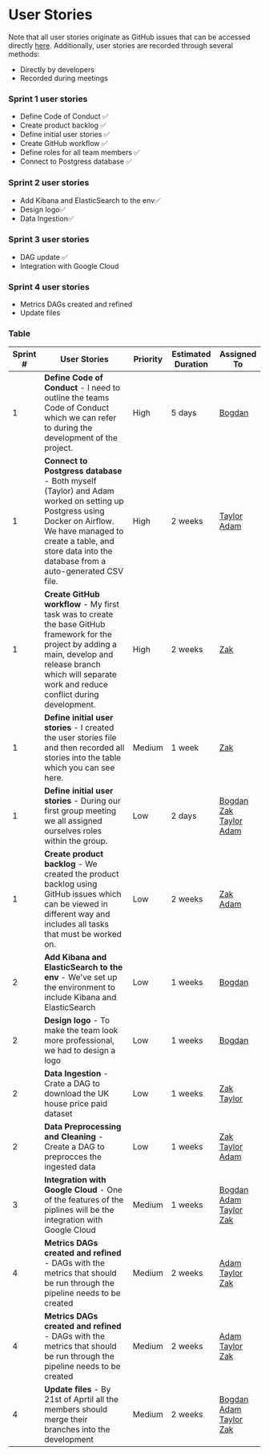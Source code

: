 # User Stories
Note that all user stories originate as GitHub issues that can be accessed directly [here](https://github.com/Roe-Binary-Bandits/Data-Engineering/issues).
Additionally, user stories are recorded through several methods:
* Directly by developers
* Recorded during meetings

### Sprint 1 user stories
* Define Code of Conduct ✅
* Create product backlog ✅
* Define initial user stories ✅
* Create GitHub workflow ✅
* Define roles for all team members ✅
* Connect to Postgress database ✅
### Sprint 2 user stories
* Add Kibana and ElasticSearch to the env✅
* Design logo✅
* Data Ingestion✅
### Sprint 3 user stories
* DAG update ✅
* Integration with Google Cloud

### Sprint 4 user stories
* Metrics DAGs created and refined
* Update files

### Table
| Sprint # | User Stories | Priority | Estimated Duration | Assigned To |
| -------- | ------------ | -------- | ------------------ | ----------- |
| 1        | **Define Code of Conduct** - I need to outline the teams Code of Conduct which we can refer to during the development of the project.         | High     | 5 days             | [Bogdan](https://github.com/archeris32) |
| 1        | **Connect to Postgress database** - Both myself (Taylor) and Adam worked on setting up Postgress using Docker on Airflow. We have managed to create a table, and store data into the database from a auto-generated CSV file.       | High   | 2 weeks             | [Taylor](https://github.com/Nero-DevOps) <br> [Adam](https://github.com/Frioo)     |
| 1        | **Create GitHub workflow** - My first task was to create the base GitHub framework for the project by adding a main, develop and release branch which will separate work and reduce conflict during development.            | High     | 2 weeks             | [Zak](https://github.com/ZOulhadj)        |
| 1        | **Define initial user stories** - I created the user stories file and then recorded all stories into the table which you can see here.           | Medium     | 1 week             | [Zak](https://github.com/ZOulhadj)      |
| 1        | **Define initial user stories** - During our first group meeting we all assigned ourselves roles within the group.           | Low     | 2 days             | [Bogdan](https://github.com/archeris32) <br> [Zak](https://github.com/ZOulhadj) <br> [Taylor](https://github.com/Nero-DevOps) <br> [Adam](https://github.com/Frioo) |
| 1        | **Create product backlog** - We created the product backlog using GitHub issues which can be viewed in different way and includes all tasks that must be worked on.  | Low     | 2 weeks            | [Zak](https://github.com/ZOulhadj) <br> [Adam](https://github.com/Frioo) |
| 2       | **Add Kibana and ElasticSearch to the env** - We've set up the environment to include Kibana and ElasticSearch  | Low     | 1 weeks            | [Bogdan](https://github.com/archeris32) |
| 2       | **Design logo** - To make the team look more professional, we had to design a logo  | Low     | 1 weeks            | [Bogdan](https://github.com/archeris32) |
| 2       | **Data Ingestion** - Crate a DAG to download the UK house price paid dataset  | Low     | 1 weeks            | [Zak](https://github.com/ZOulhadj)<br>[Taylor](https://github.com/Nero-DevOps)
| 2      | **Data Preprocessing and Cleaning** - Create a DAG to preprocces the ingested data  | Low     | 1 weeks            | [Zak](https://github.com/ZOulhadj)<br>[Taylor](https://github.com/Nero-DevOps) <br> [Adam](https://github.com/Frioo)
| 3      | **Integration with Google Cloud** - One of the features of the piplines will be the integration with Google Cloud  | Medium     | 1 weeks            | [Bogdan](https://github.com/archeris32)<br> [Adam](https://github.com/Frioo) <br>[Taylor](https://github.com/Nero-DevOps) <br>[Zak](https://github.com/ZOulhadj) |
| 4     | **Metrics DAGs created and refined** - DAGs with the metrics that should be run through the pipeline needs to be created  | Medium     | 2 weeks            |  [Adam](https://github.com/Frioo) <br>[Taylor](https://github.com/Nero-DevOps) <br>[Zak](https://github.com/ZOulhadj) |
| 4     | **Metrics DAGs created and refined** - DAGs with the metrics that should be run through the pipeline needs to be created  | Medium     | 2 weeks            |  [Adam](https://github.com/Frioo) <br>[Taylor](https://github.com/Nero-DevOps) <br>[Zak](https://github.com/ZOulhadj) |
| 4     | **Update files** - By 21st of Aprtil all the members should merge their branches into the development   | Medium     | 2 weeks            | [Bogdan](https://github.com/archeris32)<br> [Adam](https://github.com/Frioo) <br>[Taylor](https://github.com/Nero-DevOps) <br>[Zak](https://github.com/ZOulhadj) |
